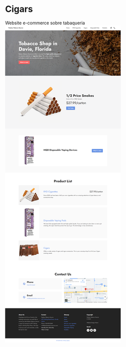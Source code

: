 # Cigars
Website e-commerce sobre tabaqueria
![Index](https://github.com/Iceex/Cigars/blob/main/assets/images/index.png)
